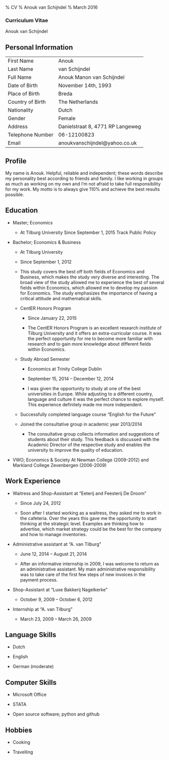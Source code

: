 ﻿% CV 
% Anouk van Schijndel
% March 2016



### Curriculum Vitae


Anouk van Schijndel



## Personal Information

 <table style="width:100%">
  <tr>
    <td>First Name</td>
    <td>Anouk</td>
  </tr>
  <tr>
    <td>Last Name</td>
    <td>van Schijndel</td>
  </tr>
<tr>
    <td>Full Name</td>
    <td>Anouk Manon van Schijndel
</td>
  </tr>
<tr>
    <td>Date of Birth</td>
    <td>November 14th, 1993</td>
  </tr>
<tr>
    <td>Place of Birth</td>
    <td>Breda</td>
  </tr>
<tr>
    <td>Country of Birth</td>
    <td>The Netherlands</td>
  </tr>
<tr>
    <td>Nationality</td>
    <td>Dutch</td>
  </tr>
<tr>
    <td>Gender</td>
    <td>Female</td>
  </tr>
<tr>
    <td>Address</td>
    <td>Danielstraat 8, 4771 RP Langeweg</td>
  </tr>
<tr>
    <td>Telephone Number</td>
    <td>06-12100823</td>
  </tr>
<tr>
    <td>Email</td>
    <td>anoukvanschijndel@yahoo.co.uk</td>
  </tr>
</table> 



## Profile



My name is Anouk. Helpful, reliable and independent; these words describe my personality best
according to friends and family. I like working in groups as much as working on my own and I’m not
afraid to take full responsibility for my work. My motto is to always give 110% and achieve the best
results possible.



## Education


* Master; Economics
	
	- At Tilburg University
	Since September 1, 2015
	Track Public Policy
	

* Bachelor; Economics & Business
	
	- At Tilburg University
	- Since September 1, 2012
	
	- This study covers the best off both fields of Economics and Business, which makes the study very diverse and interesting. The broad view of the study allowed me to experience the best of several fields within Economics, which allowed me to develop my passion for Economics. The study emphasizes the importance of having a critical attitude and mathematical skills.
	
	* CentER Honors Program
		
		- Since January 22, 2015
		
		- The CentER Honors Program is an excellent research institute of Tilburg University and it offers an extra-curricular course. It was the perfect opportunity for me to become more familiar with research and to gain more knowledge about different fields within Economics.
	
	* Study Abroad Semester
		
		- Economics at Trinity College Dublin
		
		- September 15, 2014 – December 12, 2014
		
		- I was given the opportunity to study at one of the best universities in Europe. While adjusting to a different country, language and culture it was the perfect chance to explore myself. This experience definitely made me more independent.
	
	* Successfully completed language course “English for the Future”
	
	* Joined the consultative group in academic year 2013/2014
		
		- The consultative group collects information and suggestions of students about their study. This feedback is discussed with the Academic Director of the respective study and enables the university to improve the quality of education.

* VWO; Economics & Society
At Newman College (2009-2012) and Markland College Zevenbergen (2006-2009)



## Work Experience


* Waitress and Shop-Assistant at “Eeterij and Feesterij De Droom”
	
	- Since July 24, 2012
	
	- Soon after I started working as a waitress, they asked me to work in the cafeteria. Over the years this gave me the opportunity to start thinking at the strategic level. Examples are thinking how to advertise, which market strategy could be the best for the company and how to manage inventories.

* Administrative assistant at “A. van Tilburg”
	
	- June 12, 2014 – August 21, 2014
	
	- After an informative internship in 2009, I was welcome to return as an administrative assistant. My main administrative responsibility was to take care of the first few steps of new invoices in the payment process.

* Shop-Assistant at “Luxe Bakkerij Nagelkerke”
	
	- October 9, 2009 – October 6, 2012

* Internship at “A. van Tilburg”

	- March 23, 2009 – March 26, 2009



## Language Skills

* Dutch

* English

* German (moderate)



## Computer Skills

* Microsoft Office

* STATA

* Open source software; python and github



## Hobbies

* Cooking

* Travelling 